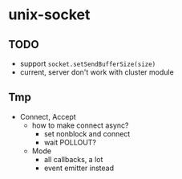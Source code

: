 # unix-socket

## TODO

- support `socket.setSendBufferSize(size)`
- current, server don't work with cluster module

## Tmp
- Connect, Accept
  - how to make connect async?
    - set nonblock and connect
    - wait POLLOUT?
  - Mode
    - all callbacks, a lot
    - event emitter instead
